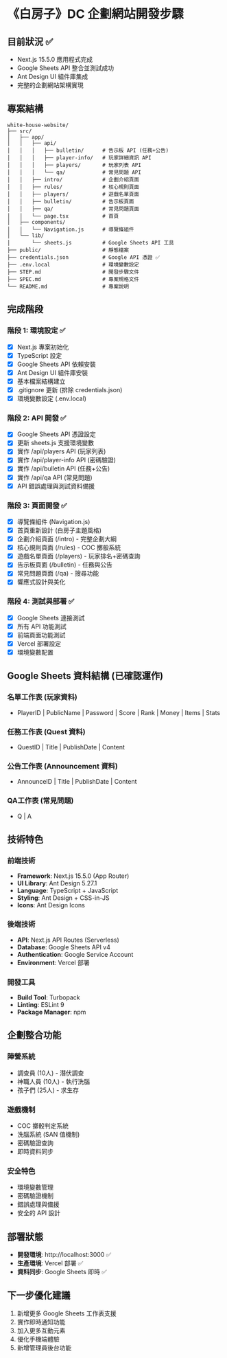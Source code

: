 # 《白房子》DC 企劃網站開發步驟

## 目前狀況 ✅
- Next.js 15.5.0 應用程式完成
- Google Sheets API 整合並測試成功
- Ant Design UI 組件庫集成
- 完整的企劃網站架構實現

## 專案結構
```
white-house-website/
├── src/
│   ├── app/
│   │   ├── api/
│   │   │   ├── bulletin/      # 告示板 API (任務+公告)
│   │   │   ├── player-info/   # 玩家詳細資訊 API  
│   │   │   ├── players/       # 玩家列表 API
│   │   │   └── qa/            # 常見問題 API
│   │   ├── intro/             # 企劃介紹頁面
│   │   ├── rules/             # 核心規則頁面
│   │   ├── players/           # 遊戲名單頁面
│   │   ├── bulletin/          # 告示板頁面
│   │   ├── qa/                # 常見問題頁面
│   │   └── page.tsx           # 首頁
│   ├── components/
│   │   └── Navigation.js      # 導覽條組件
│   └── lib/
│       └── sheets.js          # Google Sheets API 工具
├── public/                    # 靜態檔案
├── credentials.json           # Google API 憑證 ✅
├── .env.local                 # 環境變數設定
├── STEP.md                    # 開發步驟文件
├── SPEC.md                    # 專案規格文件
└── README.md                  # 專案說明
```

## 完成階段

### 階段 1: 環境設定 ✅
- [x] Next.js 專案初始化
- [x] TypeScript 設定
- [x] Google Sheets API 依賴安裝
- [x] Ant Design UI 組件庫安裝
- [x] 基本檔案結構建立
- [x] .gitignore 更新 (排除 credentials.json)
- [x] 環境變數設定 (.env.local)

### 階段 2: API 開發 ✅
- [x] Google Sheets API 憑證設定
- [x] 更新 sheets.js 支援環境變數
- [x] 實作 /api/players API (玩家列表)
- [x] 實作 /api/player-info API (密碼驗證)
- [x] 實作 /api/bulletin API (任務+公告)
- [x] 實作 /api/qa API (常見問題)
- [x] API 錯誤處理與測試資料備援

### 階段 3: 頁面開發 ✅
- [x] 導覽條組件 (Navigation.js)
- [x] 首頁重新設計 (白房子主題風格)
- [x] 企劃介紹頁面 (/intro) - 完整企劃大綱
- [x] 核心規則頁面 (/rules) - COC 擲骰系統
- [x] 遊戲名單頁面 (/players) - 玩家排名+密碼查詢
- [x] 告示板頁面 (/bulletin) - 任務與公告
- [x] 常見問題頁面 (/qa) - 搜尋功能
- [x] 響應式設計與美化

### 階段 4: 測試與部署 ✅
- [x] Google Sheets 連接測試
- [x] 所有 API 功能測試
- [x] 前端頁面功能測試
- [x] Vercel 部署設定
- [x] 環境變數配置

## Google Sheets 資料結構 (已確認運作)

### 名單工作表 (玩家資料)
- PlayerID | PublicName | Password | Score | Rank | Money | Items | Stats

### 任務工作表 (Quest 資料)  
- QuestID | Title | PublishDate | Content

### 公告工作表 (Announcement 資料)
- AnnounceID | Title | PublishDate | Content

### QA工作表 (常見問題)
- Q | A

## 技術特色

### 前端技術
- **Framework**: Next.js 15.5.0 (App Router)
- **UI Library**: Ant Design 5.27.1
- **Language**: TypeScript + JavaScript
- **Styling**: Ant Design + CSS-in-JS
- **Icons**: Ant Design Icons

### 後端技術
- **API**: Next.js API Routes (Serverless)
- **Database**: Google Sheets API v4
- **Authentication**: Google Service Account
- **Environment**: Vercel 部署

### 開發工具
- **Build Tool**: Turbopack
- **Linting**: ESLint 9
- **Package Manager**: npm

## 企劃整合功能

### 陣營系統
- 調查員 (10人) - 潛伏調查
- 神職人員 (10人) - 執行洗腦
- 孩子們 (25人) - 求生存

### 遊戲機制
- COC 擲骰判定系統
- 洗腦系統 (SAN 值機制)
- 密碼驗證查詢
- 即時資料同步

### 安全特色
- 環境變數管理
- 密碼驗證機制
- 錯誤處理與備援
- 安全的 API 設計

## 部署狀態
- **開發環境**: http://localhost:3000 ✅
- **生產環境**: Vercel 部署 ✅
- **資料同步**: Google Sheets 即時 ✅

## 下一步優化建議
1. 新增更多 Google Sheets 工作表支援
2. 實作即時通知功能
3. 加入更多互動元素
4. 優化手機端體驗
5. 新增管理員後台功能